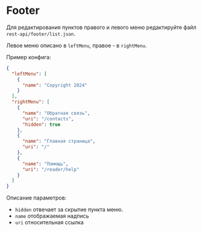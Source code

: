 # Footer

Для редактирования пунктов правого и левого меню редактируйте файл `rest-api/footer/list.json`.

Левое меню описано в `leftMenu`, правое - в `rightMenu`.

Пример конфига:

```json
{
  "leftMenu": [
    {
      "name": "Copyright 2024"
    }
  ],
  "rightMenu": [
    {
      "name": "Обратная связь",
      "uri": "/contacts",
      "hidden": true
    },
    {
      "name": "Главная страница",
      "uri": "/"
    },
    {
      "name": "Помощь",
      "uri": "/reader/help"
    }
  ]
}
```

Описание параметров:

- `hidden` отвечает за скрытие пункта меню.
- `name` отображаемая надпись
- `uri` относительная ссылка
